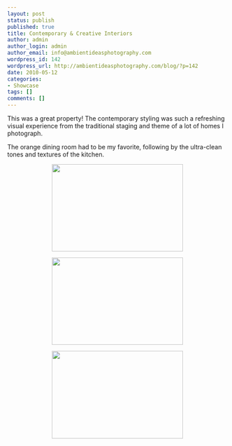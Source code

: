 ```yaml
---
layout: post
status: publish
published: true
title: Contemporary & Creative Interiors
author: admin
author_login: admin
author_email: info@ambientideasphotography.com
wordpress_id: 142
wordpress_url: http://ambientideasphotography.com/blog/?p=142
date: 2010-05-12
categories:
- Showcase
tags: []
comments: []
---
```

<p style="text-align: left;">This was a great property! The contemporary styling was such a refreshing visual experience from the traditional staging and theme of a lot of homes I photograph.</p>
<p style="text-align: left;">The orange dining room had to be my favorite, following by the ultra-clean tones and textures of the kitchen.</p>
<p style="text-align: center;"><img class="size-medium wp-image-141 aligncenter" title="Luxury Dining Room with Orange Walls" src="http://ambientideasphotography.com/blog/wp-content/uploads/2010/05/20100511-1237SStPaul-001-300x199.jpg" alt="" width="300" height="199" /></p>
<p style="text-align: center;"><img class="aligncenter size-medium wp-image-140" title="Luxury Kitchen" src="http://ambientideasphotography.com/blog/wp-content/uploads/2010/05/20100511-1237SStPaul-002-300x199.jpg" alt="" width="300" height="199" /></p>
<p style="text-align: center;"><img class="size-medium wp-image-139 aligncenter" title="Luxury Master Bath" src="http://ambientideasphotography.com/blog/wp-content/uploads/2010/05/20100511-1237SStPaul-003-300x200.jpg" alt="" width="300" height="200" /></p>
